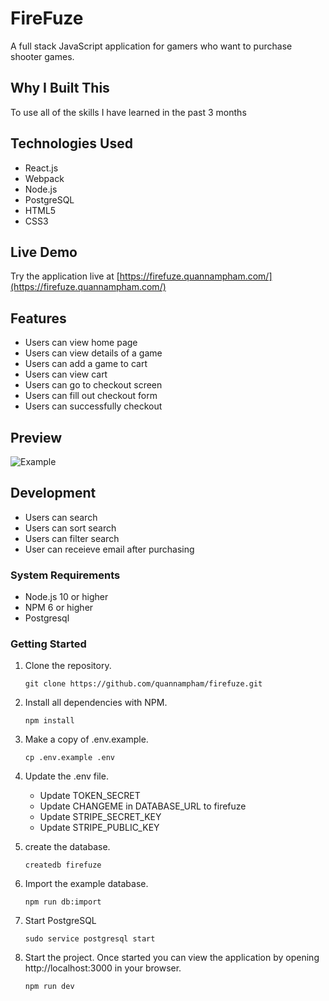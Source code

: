# FireFuze

A full stack JavaScript application for gamers who want to purchase shooter games.

## Why I Built This

To use all of the skills I have learned in the past 3 months

## Technologies Used

- React.js
- Webpack
- Node.js
- PostgreSQL
- HTML5
- CSS3

## Live Demo

Try the application live at [https://firefuze.quannampham.com/](https://firefuze.quannampham.com/)

## Features

- Users can view home page
- Users can view details of a game
- Users can add a game to cart
- Users can view cart
- Users can go to checkout screen
- Users can fill out checkout form
- Users can successfully checkout

## Preview

![Example](assets/example.gif)

## Development
- Users can search
- Users can sort search
- Users can filter search
- User can receieve email after purchasing

### System Requirements

- Node.js 10 or higher
- NPM 6 or higher
- Postgresql

### Getting Started

1. Clone the repository.

    ```shell
    git clone https://github.com/quannampham/firefuze.git
    ```

1. Install all dependencies with NPM.

    ```shell
    npm install
    ```

1. Make a copy of .env.example.

   ```shell
   cp .env.example .env
   ```

1. Update the .env file.

    - Update TOKEN_SECRET
    - Update CHANGEME in DATABASE_URL to firefuze
    - Update STRIPE_SECRET_KEY
    - Update STRIPE_PUBLIC_KEY

1. create the database.

    ```shell
    createdb firefuze
    ```

1. Import the example database.

    ```shell
    npm run db:import
    ```

1. Start PostgreSQL

   ```shell
   sudo service postgresql start
   ```

1. Start the project. Once started you can view the application by opening http://localhost:3000 in your browser.

    ```shell
    npm run dev
    ```
